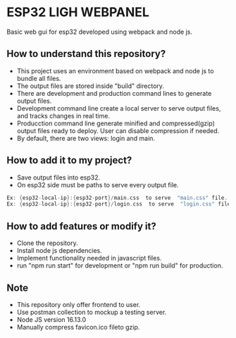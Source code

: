 # ESP32 LIGH WEBPANEL
Basic web gui for esp32 developed using webpack and node js.

## How to understand this repository?
* This project uses an environment based on webpack and node js to bundle all files.
* The output files are stored inside "build" directory.
* There are development and production command lines to generate output files.
* Development command line create a local server to serve output files, and tracks changes in real time.
* Producction command line generate minified and compressed(gzip) output files ready to deploy. User
can disable compression if needed.
* By default, there are two views: login and main.

## How to add it to my project?
* Save output files into esp32.
* On esp32 side must be paths to serve every output file.
```c
Ex: {esp32-local-ip}:{esp32-port}/main.css  to serve  "main.css" file.
Ex: {esp32-local-ip}:{esp32-port}/login.css  to serve  "login.css" file.
```

## How to add features or modify it?
* Clone the repository.
* Install node js dependencies.
* Implement functionality needed in javascript files.
* run "npm run start" for development or "npm run build" for production.

## Note
* This repository only offer frontend to user.
* Use postman collection to mockup a testing server.
* Node JS version 16.13.0
* Manually compress favicon.ico fileto gzip.

